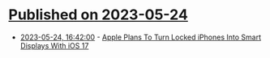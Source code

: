 # [Published on 2023-05-24](index.md)

* [2023-05-24, 16:42:00](https://apple.slashdot.org/story/23/05/24/1642235/apple-plans-to-turn-locked-iphones-into-smart-displays-with-ios-17?utm_source=rss1.0mainlinkanon&utm_medium=feed) - [Apple Plans To Turn Locked iPhones Into Smart Displays With iOS 17](https://apple.slashdot.org/story/23/05/24/1642235/apple-plans-to-turn-locked-iphones-into-smart-displays-with-ios-17?utm_source=rss1.0mainlinkanon&utm_medium=feed)
